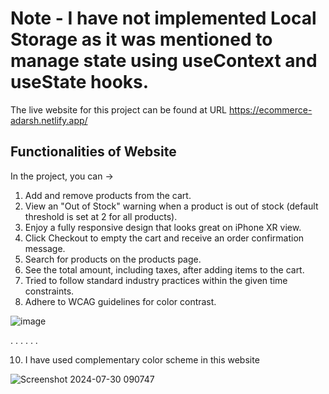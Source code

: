 # Note - I have not implemented Local Storage as it was mentioned to manage state using useContext and useState hooks.

The live website for this project can be found at URL 
https://ecommerce-adarsh.netlify.app/

## Functionalities of Website 

In the project, you can ->
1) Add and remove products from the cart.
2) View an "Out of Stock" warning when a product is out of stock (default threshold is set at 2 for all products).
3) Enjoy a fully responsive design that looks great on iPhone XR view.
4) Click Checkout to empty the cart and receive an order confirmation message.
5) Search for products on the products page.
6) See the total amount, including taxes, after adding items to the cart.
7) Tried to follow standard industry practices within the given time constraints.
8) Adhere to WCAG guidelines for color contrast.


![image](https://github.com/user-attachments/assets/0e97dab2-eb02-4e4d-b5d4-335f7b02710f)


.
.
.
.
.
.



10) I have used complementary color scheme in this website


![Screenshot 2024-07-30 090747](https://github.com/user-attachments/assets/04dd3114-ee3b-4109-9354-9c88634ef0f8)



